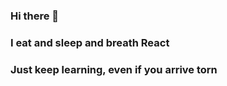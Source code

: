 ### Hi there 👋
### I eat and sleep and breath React 
### Just keep learning, even if you arrive torn



